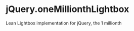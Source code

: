 jQuery.oneMillionthLightbox
===========================

Lean Lightbox implementation for jQuery, the 1 millionth
